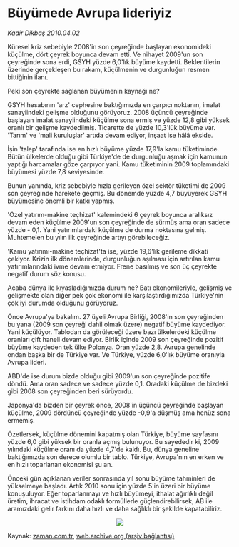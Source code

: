 # Büyümede Avrupa lideriyiz

*Kadir Dikbaş 2010.04.02*

<tr><td class="metin" colspan="2" style="padding-top: 20px; padding-left: 5px; ">Küresel kriz sebebiyle 2008'in son çeyreğinde başlayan ekonomideki küçülme, dört çeyrek boyunca devam etti. Ve nihayet 2009'un son çeyreğinde sona erdi, GSYH yüzde 6,0'lık büyüme kaydetti. Beklentilerin üzerinde gerçekleşen bu rakam, küçülmenin ve durgunluğun resmen bittiğinin ilanı.</td></tr><tr><td class="metin" colspan="2" style="padding-top: 20px; padding-left: 5px; "><p>Peki son çeyrekte sağlanan büyümenin kaynağı ne?
<p>GSYH hesabının 'arz' cephesine baktığımızda en çarpıcı noktanın, imalat sanayiindeki gelişme olduğunu görüyoruz. 2008 üçüncü çeyreğinde başlayan imalat sanayiindeki küçülme sona ermiş ve yüzde 12,8 gibi yüksek oranlı bir gelişme kaydedilmiş. Ticarette de yüzde 10,3'lük büyüme var. 'Tarım' ve 'mali kuruluşlar' artıda devam ediyor, inşaat ise hâlâ ekside.
<p>İşin 'talep' tarafında ise en hızlı büyüme yüzde 17,9'la kamu tüketiminde. Bütün ülkelerde olduğu gibi Türkiye'de de durgunluğu aşmak için kamunun yaptığı harcamalar göze çarpıyor yani. Kamu tüketiminin 2009 toplamındaki büyümesi yüzde 7,8 seviyesinde.
<p>Bunun yanında, kriz sebebiyle hızla gerileyen özel sektör tüketimi de 2009 son çeyreğinde harekete geçmiş. Bu dönemde yüzde 4,7 büyüyerek GSYH büyümesine önemli bir katkı yapmış.
<p>'Özel yatırım-makine teçhizat' kalemindeki 6 çeyrek boyunca aralıksız devam eden küçülme 2009'un son çeyreğinde de sürmüş ama oran sadece yüzde - 0,1. Yani yatırımlardaki küçülme de durma noktasına gelmiş. Muhtemelen bu yılın ilk çeyreğinde artıyı görebileceğiz.
<p>'Kamu yatırımı-makine teçhizat'ta ise, yüzde 19,6'lık gerileme dikkati çekiyor. Krizin ilk dönemlerinde, durgunluğun aşılması için artırılan kamu yatırımlarındaki ivme devam etmiyor. Frene basılmış ve son üç çeyrekte negatif durum söz konusu. 
<p>Acaba dünya ile kıyasladığımızda durum ne? Batı ekonomileriyle, gelişmiş ve gelişmekte olan diğer pek çok ekonomi ile karşılaştırdığımızda Türkiye'nin çok iyi durumda olduğunu görüyoruz.
<p>Önce Avrupa'ya bakalım. 27 üyeli Avrupa Birliği, 2008'in son çeyreğinden bu yana (2009 son çeyreği dahil olmak üzere) negatif büyüme kaydediyor. Yani küçülüyor. Tablodan da görüleceği üzere bazı ülkelerdeki küçülme oranları çift haneli devam ediyor. Birlik içinde 2009 son çeyreğinde pozitif büyüme kaydeden tek ülke Polonya. Oran yüzde 2,8. Avrupa genelinde ondan başka bir de Türkiye var. Ve Türkiye, yüzde 6,0'lık büyüme oranıyla Avrupa lideri.
<p>ABD'de ise durum bizde olduğu gibi 2009'un son çeyreğinde pozitife döndü. Ama oran sadece ve sadece yüzde 0,1. Oradaki küçülme de bizdeki gibi 2008 son çeyreğinden beri sürüyordu.
<p>Japonya'da bizden bir çeyrek önce, 2008'in üçüncü çeyreğinde başlayan küçülme, 2009 dördüncü çeyreğinde yüzde -0,9'a düşmüş ama henüz sona ermemiş.
<p>Özetlersek, küçülme dönemini kapatmış olan Türkiye, büyüme sayfasını yüzde 6,0 gibi yüksek bir oranla açmış bulunuyor. Bu sayededir ki, 2009 yılındaki küçülme oranı da yüzde 4,7'de kaldı. Bu, dünya geneline baktığımızda son derece olumlu bir tablo. Türkiye, Avrupa'nın en erken ve en hızlı toparlanan ekonomisi şu an.
<p>Önceki gün açıklanan veriler sonrasında yıl sonu büyüme tahminleri de yükselmeye başladı. Artık 2010 sonu için yüzde 5'in üzeri bir büyüme konuşuluyor. Eğer toparlanmayı ve hızlı büyümeyi, ithalat ağırlıklı değil üretim, ihracat ve istihdam odaklı formüllerle güçlendirebilirsek, AB ile aramızdaki gelir farkını daha hızlı ve daha sağlıklı bir şekilde kapatabiliriz. 
<p>
<p align="center"><img border="0" src="http://web.archive.org/web/20100405191820im_/http://medya.zaman.com.tr/2010/04/02/dikbas.png"/>
<br/></p></p></p></p></p></p></p></p></p></p></p></p></p></p></td></tr>

Kaynak: [zaman.com.tr](http://zaman.com.tr/yazar.do?yazino=968491), [web.archive.org (arşiv bağlantısı)](http://web.archive.org/web/20100405191820/http://www.zaman.com.tr:80/yazar.do?yazino=968491)
